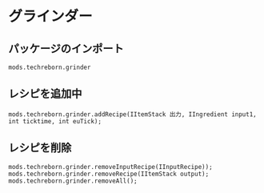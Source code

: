 # グラインダー

## パッケージのインポート
`mods.techreborn.grinder`

## レシピを追加中
```zenscript
mods.techreborn.grinder.addRecipe(IItemStack 出力, IIngredient input1, int ticktime, int euTick);
```

## レシピを削除
```zenscript
mods.techreborn.grinder.removeInputRecipe(IInputRecipe));
mods.techreborn.grinder.removeRecipe(IItemStack output);
mods.techreborn.grinder.removeAll();
```